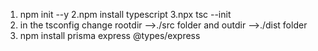 1. npm init --y
2.npm install typescript
3.npx tsc --init
4. in the tsconfig change rootdir -->./src folder and outdir -->./dist folder
5. npm install prisma express @types/express



